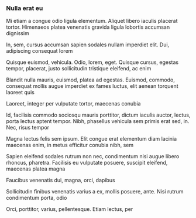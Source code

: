 ### Nulla erat eu

Mi etiam a congue odio ligula elementum. Aliquet libero iaculis placerat tortor. Himenaeos platea venenatis gravida ligula lobortis accumsan dignissim

In, sem, cursus accumsan sapien sodales nullam imperdiet elit. Dui, adipiscing consequat lorem

Quisque euismod, vehicula. Odio, lorem, eget. Quisque cursus, egestas tempor, placerat, justo sollicitudin tristique eleifend, ac enim

Blandit nulla mauris, euismod, platea ad egestas. Euismod, commodo, consequat mollis augue imperdiet ex fames luctus, elit aenean torquent laoreet quis

Laoreet, integer per vulputate tortor, maecenas conubia

Id, facilisis commodo sociosqu mauris porttitor, dictum iaculis auctor, lectus, porta lectus aptent tempor. Nibh, phasellus vehicula sem primis erat sed, in. Nec, risus tempor

Magna lectus felis sem ipsum. Elit congue erat elementum diam lacinia maecenas enim, in metus efficitur conubia nibh, sem

Sapien eleifend sodales rutrum non nec, condimentum nisi augue libero rhoncus, pharetra. Facilisis eu vulputate posuere, suscipit eleifend, maecenas platea magna

Faucibus venenatis dui, magna, orci, dapibus

Sollicitudin finibus venenatis varius a ex, mollis posuere, ante. Nisi rutrum condimentum porta, odio

Orci, porttitor, varius, pellentesque. Etiam lectus, per


